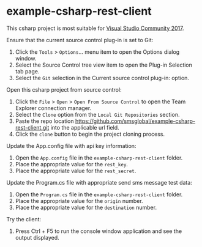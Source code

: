 # example-csharp-rest-client

This csharp project is most suitable for [Visual Studio Community 2017](https://www.visualstudio.com/downloads/).

Ensure that the current source control plug-in is set to Git:
1. Click the `Tools` > `Options`... menu item to open the Options dialog window.
2. Select the Source Control tree view item to open the Plug-in Selection tab page.
3. Select the `Git` selection in the Current source control plug-in: option.

Open this csharp project from source control:
1. Click the `File` > `Open` > `Open From Source Control` to open the Team Explorer connection manager.
2. Select the `Clone` option from the `Local Git Repositories` section. 
3. Paste the repo location https://github.com/smsglobal/example-csharp-rest-client.git into the applicable url field.
4. Click the `clone` button to begin the project cloning process.

Update the App.config file with api key information:
1. Open the `App.config` file in the `example-csharp-rest-client` folder.
2. Place the appropriate value for the `rest_key`.
3. Place the appropriate value for the `rest_secret`.

Update the Program.cs file with appropriate send sms message test data:
1. Open the `Program.cs` file in the `example-csharp-rest-client` folder.
2. Place the appropriate value for the `origin` number.
3. Place the appropriate value for the `destination` number.

Try the client:
1. Press Ctrl + F5 to run the console window application and see the output displayed.
